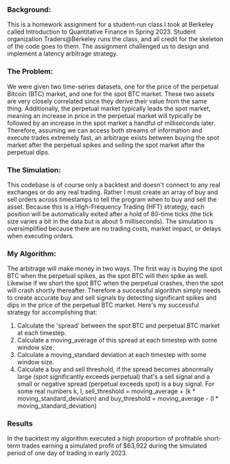 

### Background: 
This is a homework assignment for a student-run class I took at Berkeley called Introduction to Quantitative Finance in Spring 2023. Student organization Traders@Berkeley runs the class, and all credit for the skeleton of the code goes to them. The assignment challenged us to design and implement a latency arbitrage strategy.

### The Problem: 
We were given two time-series datasets, one for the price of the perpetual Bitcoin (BTC) market, and one for the spot BTC market. These two assets are very closely correlated since they derive their value from the same thing. Additionally, the perpetual market typically leads the spot market, meaning an increase in price in the perpetual market will typically be followed by an increase in the spot market a handful of milliseconds later. Therefore, assuming we can access both streams of information and execute trades extremely fast, an arbitrage exists between buying the spot market after the perpetual spikes and selling the spot market after the perpetual dips. 

### The Simulation:
This codebase is of course only a backtest and doesn't connect to any real exchanges or do any real trading. Rather I must create an array of buy and sell orders across timestamps to tell the program when to buy and sell the asset. Because this is a High-Frequency Trading (HFT) strategy, each position will be automatically exited after a hold of 80-time ticks (the tick size varies a bit in the data but is about 5 milliseconds). The simulation is oversimplified because there are no trading costs, market impact, or delays when executing orders.

### My Algorithm: 
The arbitrage will make money in two ways. The first way is buying the spot BTC when the perpetual spikes, as the spot BTC will then spike as well. Likewise if we short the spot BTC when the perpetual crashes, then the spot will crash shortly thereafter. Therefore a successful algorithm simply needs to create accurate buy and sell signals by detecting significant spikes and dips in the price of the perpetual BTC market. Here's my successful strategy for accomplishing that:

1) Calculate the 'spread' between the spot BTC and perpetual BTC market at each timestep.
2) Calculate a moving_average of this spread at each timestep with some window size.
3) Calculate a moving_standard deviation at each timestep with some window size.
4) Calculate a buy and sell threshold, if the spread becomes abnormally large (spot significantly exceeds perpetual) that's a sell signal and a small or negative spread (perpetual exceeds spot) is a buy signal. For some real numbers k, l, sell_threshold = moving_average + (k * moving_standard_deviation) and buy_threshold = moving_average - (l * moving_standard_deviation)
   
### Results
In the backtest my algorithm executed a high proportion of profitable short-term trades earning a simulated profit of $63,922 during the simulated period of one day of trading in early 2023. 

